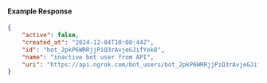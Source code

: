 <!-- Code generated for API Clients. DO NOT EDIT. -->

#### Example Response

```json
{
	"active": false,
	"created_at": "2024-12-04T10:08:44Z",
	"id": "bot_2pkP6WRRjjPiQ3rAvjeGJifYok8",
	"name": "inactive bot user from API",
	"uri": "https://api.ngrok.com/bot_users/bot_2pkP6WRRjjPiQ3rAvjeGJifYok8"
}
```
